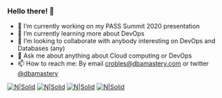 ### Hello there! 👋

- 🔭 I’m currently working on my PASS Summit 2020 presentation
- 🌱 I’m currently learning more about DevOps
- 🤝 I’m looking to collaborate with anybody interesting on DevOps and Databases (any)
- 💬 Ask me about anything about Cloud computing or DevOps
- 📫 How to reach me: By email [crobles@dbamastery.com](crobles@dbamastery.com) or twitter [@dbamastery](https://twitter.com/dbamastery)

[![N|Solid](http://dbamastery.com/wp-content/uploads/2018/08/if_twitter_circle_color_107170.png)](https://twitter.com/dbamastery) [![N|Solid](http://dbamastery.com/wp-content/uploads/2018/08/if_github_circle_black_107161.png)](https://github.com/dbamaster) [![N|Solid](http://dbamastery.com/wp-content/uploads/2018/08/if_linkedin_circle_color_107178.png)](https://www.linkedin.com/in/croblesdba/) [![N|Solid](http://dbamastery.com/wp-content/uploads/2018/08/if_browser_1055104.png)](http://dbamastery.com/)
